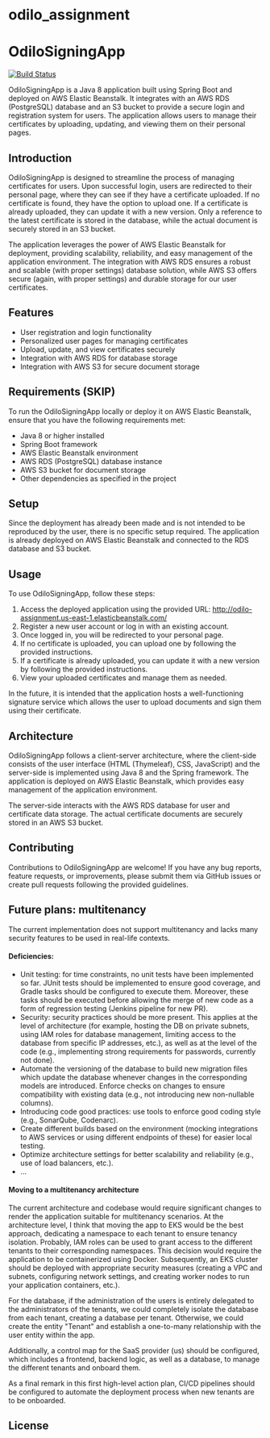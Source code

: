 # odilo_assignment

# OdiloSigningApp

[![Build Status](https://travis-ci.org/your-username/your-repo.svg?branch=master)](https://travis-ci.org/your-username/your-repo)

OdiloSigningApp is a Java 8 application built using Spring Boot and deployed on AWS Elastic Beanstalk. It integrates with an AWS RDS (PostgreSQL) database and an S3 bucket to provide a secure login and registration system for users. The application allows users to manage their certificates by uploading, updating, and viewing them on their personal pages.

## Introduction

OdiloSigningApp is designed to streamline the process of managing certificates for users. Upon successful login, users are redirected to their personal page, where they can see if they have a certificate uploaded. If no certificate is found, they have the option to upload one. If a certificate is already uploaded, they can update it with a new version. Only a reference to the latest certificate is stored in the database, while the actual document is securely stored in an S3 bucket.

The application leverages the power of AWS Elastic Beanstalk for deployment, providing scalability, reliability, and easy management of the application environment. The integration with AWS RDS ensures a robust and scalable (with proper settings) database solution, while AWS S3 offers secure (again, with proper settings) and durable storage for our user certificates.

## Features

- User registration and login functionality
- Personalized user pages for managing certificates
- Upload, update, and view certificates securely
- Integration with AWS RDS for database storage
- Integration with AWS S3 for secure document storage

## Requirements (SKIP) 
To run the OdiloSigningApp locally or deploy it on AWS Elastic Beanstalk, ensure that you have the following requirements met:

- Java 8 or higher installed
- Spring Boot framework
- AWS Elastic Beanstalk environment
- AWS RDS (PostgreSQL) database instance
- AWS S3 bucket for document storage
- Other dependencies as specified in the project

## Setup

Since the deployment has already been made and is not intended to be reproduced by the user, there is no specific setup required. The application is already deployed on AWS Elastic Beanstalk and connected to the RDS database and S3 bucket.

## Usage

To use OdiloSigningApp, follow these steps:

1. Access the deployed application using the provided URL: http://odilo-assignment.us-east-1.elasticbeanstalk.com/
2. Register a new user account or log in with an existing account.
3. Once logged in, you will be redirected to your personal page.
4. If no certificate is uploaded, you can upload one by following the provided instructions.
5. If a certificate is already uploaded, you can update it with a new version by following the provided instructions.
6. View your uploaded certificates and manage them as needed.

In the future, it is intended that the application hosts a well-functioning signature service which allows the user to upload documents and sign them using their certificate.

## Architecture

OdiloSigningApp follows a client-server architecture, where the client-side consists of the user interface (HTML (Thymeleaf), CSS, JavaScript) and the server-side is implemented using Java 8 and the Spring framework. 
The application is deployed on AWS Elastic Beanstalk, which provides easy management of the application environment.

The server-side interacts with the AWS RDS database for user and certificate data storage. The actual certificate documents are securely stored in an AWS S3 bucket.

## Contributing

Contributions to OdiloSigningApp are welcome! If you have any bug reports, feature requests, or improvements, please submit them via GitHub issues or create pull requests following the provided guidelines. 


## Future plans: multitenancy 
The current implementation does not support multitenancy and lacks many security features to be used in real-life contexts. 

#### Deficiencies:
* Unit testing: for time constraints, no unit tests have been implemented so far. JUnit tests should be implemented to ensure good coverage, and Gradle tasks should be configured to execute them. Moreover, these tasks should be executed before allowing the merge of new code as a form of regression testing (Jenkins pipeline for new PR).
* Security: security practices should be more present. This applies at the level of architecture (for example, hosting the DB on private subnets, using IAM roles for database management, limiting access to the database from specific IP addresses, etc.), as well as at the level of the code (e.g., implementing strong requirements for passwords, currently not done).
* Automate the versioning of the database to build new migration files which update the database whenever changes in the corresponding models are introduced. Enforce checks on changes to ensure compatibility with existing data (e.g., not introducing new non-nullable columns).
* Introducing code good practices: use tools to enforce good coding style (e.g., SonarQube, Codenarc).
* Create different builds based on the environment (mocking integrations to AWS services or using different endpoints of these) for easier local testing.
* Optimize architecture settings for better scalability and reliability (e.g., use of load balancers, etc.).
* ...

#### Moving to a multitenancy architecture
The current architecture and codebase would require significant changes to render the application suitable for multitenancy scenarios. 
At the architecture level, I think that moving the app to EKS would be the best approach, dedicating a namespace to each tenant to ensure tenancy isolation. Probably, IAM roles can be used to grant access to the different tenants to their corresponding namespaces. 
This decision would require the application to be containerized using Docker. Subsequently, an EKS cluster should be deployed with appropriate security measures (creating a VPC and subnets, configuring network settings, and creating worker nodes to run your application containers, etc.). 

For the database, if the administration of the users is entirely delegated to the administrators of the tenants, we could completely isolate the database from each tenant, creating a database per tenant. Otherwise, we could create the entity "Tenant" and establish a one-to-many relationship with the user entity within the app. 

Additionally, a control map for the SaaS provider (us) should be configured, which includes a frontend, backend logic, as well as a database, to manage the different tenants and onboard them. 

As a final remark in this first high-level action plan, CI/CD pipelines should be configured to automate the deployment process when new tenants are to be onboarded. 

## License

